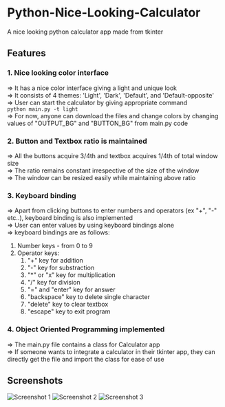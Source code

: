 # Python-Nice-Looking-Calculator
A nice looking python calculator app made from tkinter

## Features
### 1. Nice looking color interface
=> It has a nice color interface giving a light and unique look\
=> It consists of 4 themes: 'Light', 'Dark', 'Default', and 'Default-opposite'\
=> User can start the calculator by giving appropriate command\
`python main.py -t light`\
=> For now, anyone can download the files and change colors by changing values of "OUTPUT_BG" and "BUTTON_BG" from main.py code

### 2. Button and Textbox ratio is maintained
=> All the buttons acquire 3/4th and textbox acquires 1/4th of total window size\
=> The ratio remains constant irrespective of the size of the window\
=> The window can be resized easily while maintaining above ratio

### 3. Keyboard binding
=> Apart from clicking buttons to enter numbers and operators (ex "+", "-" etc..), keyboard binding is also implemented\
=> User can enter values by using keyboard bindings alone\
=> keyboard bindings are as follows:
  1. Number keys - from 0 to 9
  2. Operator keys:
     1. "+" key for addition
     2. "-" key for substraction
     3. "*" or "x" key for multiplication
     4. "/" key for division
     5. "=" and "enter" key for answer
     6. "backspace" key to delete single character
     7. "delete" key to clear textbox
     8. "escape" key to exit program

### 4. Object Oriented Programming implemented
=> The main.py file contains a class for Calculator app\
=> If someone wants to integrate a calculator in their tkinter app, they can directly get the file and import the class for ease of use


## Screenshots
![Screenshot 1](https://github.com/visheshdvivedi/Simple-Python-Calculator/screenshot.PNG "Screenshot 1")
![Screenshot 2](https://github.com/visheshdvivedi/Simple-Python-Calculator/screenshot2.PNG  "Screenshot 2")
![Screenshot 3](https://github.com/visheshdvivedi/Simple-Python-Calculator/screenshot3.PNG "Screenshot 3")
